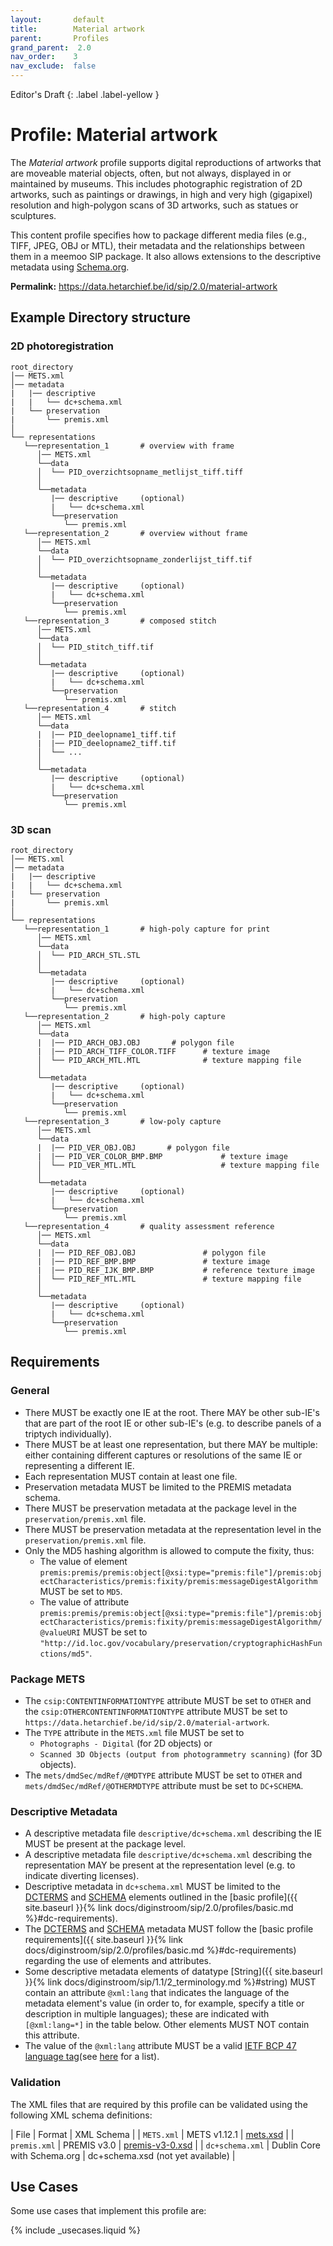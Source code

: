 ```yaml
---
layout:       default
title:        Material artwork
parent:       Profiles
grand_parent:  2.0
nav_order:    3
nav_exclude:  false
---
```

Editor's Draft
{: .label .label-yellow }
# Profile: Material artwork 

The _Material artwork_ profile supports digital reproductions of artworks that are moveable material objects, often, but not always, displayed in or maintained by museums. 
This includes photographic registration of 2D artworks, such as paintings or drawings, in high and very high (gigapixel) resolution and high-polygon scans of 3D artworks, such as statues or sculptures.

This content profile specifies how to package different media files (e.g., TIFF, JPEG, OBJ or MTL), their metadata and the relationships between them in a meemoo SIP package.
It also allows extensions to the descriptive metadata using [Schema.org](https://schema.org).

**Permalink:** <https://data.hetarchief.be/id/sip/2.0/material-artwork>

## Example Directory structure

### 2D photoregistration

```plaintext
root_directory
│── METS.xml
│── metadata
|   |── descriptive
|   |   └── dc+schema.xml
|   └── preservation
|       └── premis.xml
│
└── representations
   └──representation_1       # overview with frame
      │── METS.xml
      └──data
      │  └── PID_overzichtsopname_metlijst_tiff.tiff
      │
      └──metadata
         |── descriptive     (optional)
         |   └── dc+schema.xml
         └──preservation
            └── premis.xml
   └──representation_2       # overview without frame
      │── METS.xml
      └──data
      │  └── PID_overzichtsopname_zonderlijst_tiff.tif
      │
      └──metadata
         |── descriptive     (optional)
         |   └── dc+schema.xml    
         └──preservation
            └── premis.xml
   └──representation_3       # composed stitch 
      │── METS.xml
      └──data
      │  └── PID_stitch_tiff.tif
      │
      └──metadata
         |── descriptive     (optional)    
         |   └── dc+schema.xml    
         └──preservation
            └── premis.xml
   └──representation_4       # stitch 
      │── METS.xml
      └──data
      |  |── PID_deelopname1_tiff.tif
      |  |── PID_deelopname2_tiff.tif
      │  └── ...
      │
      └──metadata
         |── descriptive     (optional)  
         |   └── dc+schema.xml    
         └──preservation
            └── premis.xml
```

### 3D scan

```plaintext
root_directory
│── METS.xml
│── metadata
|   |── descriptive
|   |   └── dc+schema.xml
|   └── preservation
|       └── premis.xml
│
└── representations
   └──representation_1       # high-poly capture for print
      │── METS.xml
      └──data  
      │  └── PID_ARCH_STL.STL              
      │
      └──metadata
         |── descriptive     (optional)
         |   └── dc+schema.xml
         └──preservation
            └── premis.xml
   └──representation_2       # high-poly capture
      │── METS.xml
      └──data
      |  |── PID_ARCH_OBJ.OBJ       # polygon file    
      |  |── PID_ARCH_TIFF_COLOR.TIFF      # texture image       
      │  └── PID_ARCH_MTL.MTL              # texture mapping file
      │
      └──metadata
         |── descriptive     (optional)
         |   └── dc+schema.xml
         └──preservation
            └── premis.xml
   └──representation_3       # low-poly capture
      │── METS.xml
      └──data
      |  |── PID_VER_OBJ.OBJ       # polygon file    
      |  |── PID_VER_COLOR_BMP.BMP             # texture image       
      │  └── PID_VER_MTL.MTL                   # texture mapping file
      │
      └──metadata
         |── descriptive     (optional)
         |   └── dc+schema.xml   
         └──preservation
            └── premis.xml
   └──representation_4       # quality assessment reference
      │── METS.xml
      └──data
      |  |── PID_REF_OBJ.OBJ               # polygon file    
      |  |── PID_REF_BMP.BMP               # texture image      
      |  |── PID_REF_IJK_BMP.BMP           # reference texture image     
      │  └── PID_REF_MTL.MTL               # texture mapping file
      │
      └──metadata
         |── descriptive     (optional)
         |   └── dc+schema.xml    
         └──preservation
            └── premis.xml
```

## Requirements

### General

- There MUST be exactly one IE at the root. There MAY be other sub-IE's that are part of the root IE or other sub-IE's (e.g. to describe panels of a triptych individually).
- There MUST be at least one representation, but there MAY be multiple: either containing different captures or resolutions of the same IE or representing a different IE.
- Each representation MUST contain at least one file. 
- Preservation metadata MUST be limited to the PREMIS metadata schema.
- There MUST be preservation metadata at the package level in the `preservation/premis.xml` file.
- There MUST be preservation metadata at the representation level in the `preservation/premis.xml` file.
- Only the MD5 hashing algorithm is allowed to compute the fixity, thus:
  - The value of element `premis:premis/premis:object[@xsi:type="premis:file"]/premis:objectCharacteristics/premis:fixity/premis:messageDigestAlgorithm` MUST be set to `MD5`.
  - The value of attribute `premis:premis/premis:object[@xsi:type="premis:file"]/premis:objectCharacteristics/premis:fixity/premis:messageDigestAlgorithm/@valueURI` MUST be set to `"http://id.loc.gov/vocabulary/preservation/cryptographicHashFunctions/md5"`.

### Package METS

- The `csip:CONTENTINFORMATIONTYPE` attribute MUST be set to `OTHER` and the `csip:OTHERCONTENTINFORMATIONTYPE` attribute MUST be set to `https://data.hetarchief.be/id/sip/2.0/material-artwork`.
- The `TYPE` attribute in the `METS.xml` file MUST be set to
  - `Photographs - Digital` (for 2D objects) or
  - `Scanned 3D Objects (output from photogrammetry scanning)` (for 3D objects).
- The `mets/dmdSec/mdRef/@MDTYPE` attribute MUST be set to `OTHER` and `mets/dmdSec/mdRef/@OTHERMDTYPE` attribute must be set to `DC+SCHEMA`.
  

### Descriptive Metadata

- A descriptive metadata file `descriptive/dc+schema.xml` describing the IE MUST be present at the package level.
- A descriptive metadata file `descriptive/dc+schema.xml` describing the representation MAY be present at the representation level (e.g. to indicate diverting licenses). 
- Descriptive metadata in `dc+schema.xml` MUST be limited to the [DCTERMS](https://www.dublincore.org/specifications/dublin-core/dcmi-terms/) and [SCHEMA](http://schema.org) elements outlined in the [basic profile]({{ site.baseurl }}{% link docs/diginstroom/sip/2.0/profiles/basic.md %}#dc-requirements).
- The [DCTERMS](https://www.dublincore.org/schemas/xmls/qdc/dcterms.xsd) and [SCHEMA](http://schema.org) metadata MUST follow the [basic profile requirements]({{ site.baseurl }}{% link docs/diginstroom/sip/2.0/profiles/basic.md %}#dc-requirements) regarding the use of elements and attributes.
- Some descriptive metadata elements of datatype [String]({{ site.baseurl }}{% link docs/diginstroom/sip/1.1/2_terminology.md %}#string) MUST contain an attribute `@xml:lang` that indicates the language of the metadata element's value (in order to, for example, specify a title or description in multiple languages); these are indicated with `[@xml:lang=*]` in the table below. Other elements MUST NOT contain this attribute.
- The value of the `@xml:lang` attribute MUST be a valid [IETF BCP 47 language tag](https://www.rfc-editor.org/info/bcp47)(see [here](https://www.iana.org/assignments/language-subtag-registry/language-subtag-registry) for a list). 

### Validation

The XML files that are required by this profile can be validated using the following XML schema definitions:

| File | Format | XML Schema |
| `METS.xml` | METS v1.12.1 | [mets.xsd](https://www.loc.gov/standards/mets/mets.xsd) |
| `premis.xml` | PREMIS v3.0 | [premis-v3-0.xsd](https://www.loc.gov/standards/premis/v3/premis-v3-0.xsd) |
| `dc+schema.xml` | Dublin Core with Schema.org | dc+schema.xsd (not yet available) |

## Use Cases

Some use cases that implement this profile are:

{% include _usecases.liquid  %}
